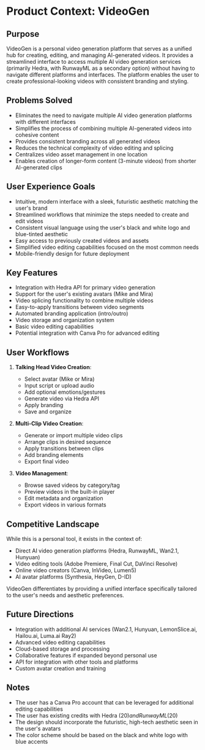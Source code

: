 # Product Context: VideoGen

## Purpose
VideoGen is a personal video generation platform that serves as a unified hub for creating, editing, and managing AI-generated videos. It provides a streamlined interface to access multiple AI video generation services (primarily Hedra, with RunwayML as a secondary option) without having to navigate different platforms and interfaces. The platform enables the user to create professional-looking videos with consistent branding and styling.

## Problems Solved
- Eliminates the need to navigate multiple AI video generation platforms with different interfaces
- Simplifies the process of combining multiple AI-generated videos into cohesive content
- Provides consistent branding across all generated videos
- Reduces the technical complexity of video editing and splicing
- Centralizes video asset management in one location
- Enables creation of longer-form content (3-minute videos) from shorter AI-generated clips

## User Experience Goals
- Intuitive, modern interface with a sleek, futuristic aesthetic matching the user's brand
- Streamlined workflows that minimize the steps needed to create and edit videos
- Consistent visual language using the user's black and white logo and blue-tinted aesthetic
- Easy access to previously created videos and assets
- Simplified video editing capabilities focused on the most common needs
- Mobile-friendly design for future deployment

## Key Features
- Integration with Hedra API for primary video generation
- Support for the user's existing avatars (Mike and Mira)
- Video splicing functionality to combine multiple videos
- Easy-to-apply transitions between video segments
- Automated branding application (intro/outro)
- Video storage and organization system
- Basic video editing capabilities
- Potential integration with Canva Pro for advanced editing

## User Workflows
1. **Talking Head Video Creation**:
   - Select avatar (Mike or Mira)
   - Input script or upload audio
   - Add optional emotions/gestures
   - Generate video via Hedra API
   - Apply branding
   - Save and organize

2. **Multi-Clip Video Creation**:
   - Generate or import multiple video clips
   - Arrange clips in desired sequence
   - Apply transitions between clips
   - Add branding elements
   - Export final video

3. **Video Management**:
   - Browse saved videos by category/tag
   - Preview videos in the built-in player
   - Edit metadata and organization
   - Export videos in various formats

## Competitive Landscape
While this is a personal tool, it exists in the context of:
- Direct AI video generation platforms (Hedra, RunwayML, Wan2.1, Hunyuan)
- Video editing tools (Adobe Premiere, Final Cut, DaVinci Resolve)
- Online video creators (Canva, InVideo, Lumen5)
- AI avatar platforms (Synthesia, HeyGen, D-ID)

VideoGen differentiates by providing a unified interface specifically tailored to the user's needs and aesthetic preferences.

## Future Directions
- Integration with additional AI services (Wan2.1, Hunyuan, LemonSlice.ai, Hailou.ai, Luma.ai Ray2)
- Advanced video editing capabilities
- Cloud-based storage and processing
- Collaborative features if expanded beyond personal use
- API for integration with other tools and platforms
- Custom avatar creation and training

## Notes
- The user has a Canva Pro account that can be leveraged for additional editing capabilities
- The user has existing credits with Hedra ($20) and RunwayML ($20)
- The design should incorporate the futuristic, high-tech aesthetic seen in the user's avatars
- The color scheme should be based on the black and white logo with blue accents
